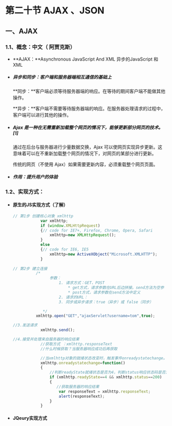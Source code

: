 # 第二十节 AJAX 、JSON

## 一、AJAX

### 1.1、概念：中文（ 阿贾克斯）

- **AJAX：**Asynchronous JavaScript And XML	异步的JavaScript 和 XML

- ##### 异步和同步：客户端和服务器端相互通信的基础上

  **同步：**客户端必须等待服务器端的响应。在等待的期间客户端不能做其他操作。

  **异步：**客户端不需要等待服务器端的响应。在服务器处理请求的过程中，客户端可以进行其他的操作。

- ##### Ajax 是一种在无需重新加载整个网页的情况下，能够更新部分网页的技术。 [1] 

  通过在后台与服务器进行少量数据交换，Ajax 可以使网页实现异步更新。这意味着可以在不重新加载整个网页的情况下，对网页的某部分进行更新。

  传统的网页（不使用 Ajax）如果需要更新内容，必须重载整个网页页面。

- ##### 作用：提升用户的体验



### 1.2、实现方式：

- #### 原生的JS实现方式（了解）

  ```javascript
  // 第1步 创建核心对象 xmlhttp
              var xmlhttp;
              if (window.XMLHttpRequest)
              {// code for IE7+, Firefox, Chrome, Opera, Safari
                  xmlhttp=new XMLHttpRequest();
              }
              else
              {// code for IE6, IE5
                  xmlhttp=new ActiveXObject("Microsoft.XMLHTTP");
              }  
              
  // 第2步 建立连接  
  			/*
                  参数：
                      1. 请求方式：GET、POST
                          * get方式，请求参数在URL后边拼接。send方法为空参
                          * post方式，请求参数在send方法中定义
                      2. 请求的URL：
                      3. 同步或异步请求：true（异步）或 false（同步）
  
               */
  			xmlhttp.open("GET","ajaxServlet?username=tom",true);
  
  //3.发送请求
              xmlhttp.send();
  
  //4.接受并处理来自服务器的响应结果
              //获取方式 ：xmlhttp.responseText
              //什么时候获取？当服务器响应成功后再获取
  
              //当xmlhttp对象的就绪状态改变时，触发事件onreadystatechange。
              xmlhttp.onreadystatechange=function()
              {
                  //判断readyState就绪状态是否为4，判断status响应状态码是否为200
                  if (xmlhttp.readyState==4 && xmlhttp.status==200)
                  {
                     //获取服务器的响应结果
                      var responseText = xmlhttp.responseText;
                      alert(responseText);
                  }
              }
  ```

- ####  JQeury实现方式
